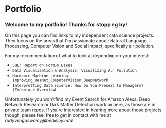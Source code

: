 # Portfolio
### Welcome to my portfolio! Thanks for stopping by!

On this page you can find links to my independent data science projects. They focus on the areas that I'm passionate about: Natural Language Processing, Computer Vision and Social Impact, specifically air pollution. 

For my recommendation of what to look at depending on your interest:
- `SQL: Report on FordGo Bikes`
- `Data Visualization & Analysis: Visualizing Air Pollution`
- `Hardcore Machine Learning: Improving_ResNet_ComputerVision_DeepNetwork`
- `Interpretting Data Science: How Do You Present to Managers? (Technique Overview)`

Unfortunately you won't find my Event Search for Amazon Alexa, Deep Network Research or Dark Matter Detection work on here, as those are in private team repos. If you're interested in hearing more about those projects though, please feel free to get in contact with me at _rudyvenguswamy@berkeley.edu_!



